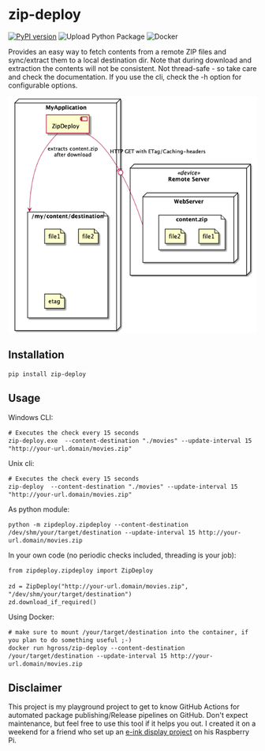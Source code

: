 # zip-deploy

[![PyPI version](https://badge.fury.io/py/zip-deploy.svg)](https://badge.fury.io/py/zip-deploy)
![Upload Python Package](https://github.com/hgross/zip-deploy/workflows/Upload%20Python%20Package/badge.svg)
![Docker](https://github.com/hgross/zip-deploy/workflows/Docker/badge.svg)

Provides an easy way to fetch contents from a remote ZIP files and sync/extract them to a local destination dir.
Note that during download and extraction the contents will not be consistent.
Not thread-safe - so take care and check the documentation.
If you use the cli, check the -h option for configurable options.

![Deployment example](doc/deployment-example.png)

## Installation
```
pip install zip-deploy
```

## Usage
Windows CLI:
```
# Executes the check every 15 seconds
zip-deploy.exe  --content-destination "./movies" --update-interval 15 "http://your-url.domain/movies.zip"
```

Unix cli:
```
# Executes the check every 15 seconds
zip-deploy  --content-destination "./movies" --update-interval 15 "http://your-url.domain/movies.zip"
```

As python module:
````
python -m zipdeploy.zipdeploy --content-destination /dev/shm/your/target/destination --update-interval 15 http://your-url.domain/movies.zip  
````

In your own code (no periodic checks included, threading is your job):
```
from zipdeploy.zipdeploy import ZipDeploy

zd = ZipDeploy("http://your-url.domain/movies.zip", "/dev/shm/your/target/destination")
zd.download_if_required()
```

Using Docker:
```
# make sure to mount /your/target/destination into the container, if you plan to do something useful ;-)
docker run hgross/zip-deploy --content-destination /your/target/destination --update-interval 15 http://your-url.domain/movies.zip
```

## Disclaimer
This project is my playground project to get to know GitHub Actions for automated package publishing/Release pipelines on GitHub.
Don't expect maintenance, but feel free to use this tool if it helps you out. 
I created it on a weekend for a friend who set up an [e-ink display project](https://github.com/TomWhitwell/SlowMovie) on his Raspberry Pi.